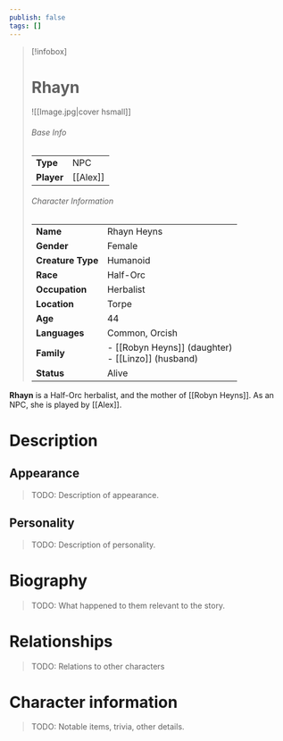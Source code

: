 ```yaml
---
publish: false
tags: []
---
```

> [!infobox]  
> # Rhayn 
> ![[Image.jpg|cover hsmall]]  
> ###### Base Info
> | | |  
> |---|---|  
> | **Type** | NPC |
> | **Player** | [[Alex]] |
> ###### Character Information  
> | | |  
> |---|---|  
> | **Name** | Rhayn Heyns |
> | **Gender** | Female | 
> | **Creature Type** | Humanoid |
> | **Race** | Half-Orc |  
> | **Occupation** | Herbalist |  
> | **Location** | Torpe |
> | **Age** | 44 |
> | **Languages** | Common, Orcish |  
> | **Family** | - [[Robyn Heyns]] (daughter)<br>- [[Linzo]] (husband) |
> | **Status** | Alive |

**Rhayn** is a Half-Orc herbalist, and the mother of [[Robyn Heyns]]. As an NPC, she is played by [[Alex]].
# Description
## Appearance
> TODO: Description of appearance.
## Personality
> TODO: Description of personality.
# Biography
> TODO: What happened to them relevant to the story.
# Relationships
> TODO: Relations to other characters
# Character information
> TODO: Notable items, trivia, other details.